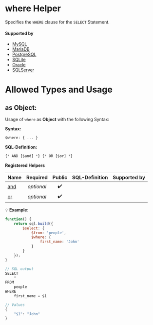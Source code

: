 # where Helper
Specifies the `WHERE` clause for the `SELECT` Statement.

#### Supported by
- [MySQL](https://dev.mysql.com/doc/refman/5.7/en/select.html)
- [MariaDB](https://mariadb.com/kb/en/library/select/)
- [PostgreSQL](https://www.postgresql.org/docs/9.5/static/sql-select.html)
- [SQLite](https://sqlite.org/lang_select.html)
- [Oracle](https://docs.oracle.com/cd/B19306_01/server.102/b14200/statements_10002.htm)
- [SQLServer](https://docs.microsoft.com/en-us/sql/t-sql/queries/select-transact-sql)

# Allowed Types and Usage

## as Object:

Usage of `where` as **Object** with the following Syntax:

**Syntax:**

```javascript
$where: { ... }
```

**SQL-Definition:**
```javascript
{* AND [$and] *} {* OR [$or] *}
```

**Registered Helpers**

Name|Required|Public|SQL-Definition|Supported by
:---|:------:|:----:|:-------------|:-----------
[and](../../../../helpers/logical/and/)|*optional*|:heavy_check_mark:||
[or](../../../../helpers/logical/or/)|*optional*|:heavy_check_mark:||

:bulb: **Example:**
```javascript
function() {
    return sql.build({
        $select: {
            $from: 'people',
            $where: {
                first_name: 'John'
            }
        }
    });
}

// SQL output
SELECT
    *
FROM
    people
WHERE
    first_name = $1

// Values
{
    "$1": "John"
}
```

